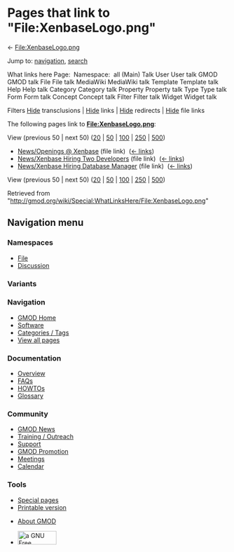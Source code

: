 <div id="mw-page-base" class="noprint">

</div>

<div id="mw-head-base" class="noprint">

</div>

<div id="content" class="mw-body" role="main">

<span id="top"></span>

<div id="mw-js-message" style="display:none;">

</div>



# <span dir="auto">Pages that link to "File:XenbaseLogo.png"</span>

<div id="bodyContent">

<div id="contentSub">

←
[File:XenbaseLogo.png](/wiki/File:XenbaseLogo.png "File:XenbaseLogo.png")

</div>

<div id="jump-to-nav" class="mw-jump">

Jump to: [navigation](#mw-navigation), [search](#p-search)

</div>

<div id="mw-content-text">

What links here Page:  Namespace:  all (Main) Talk User User talk GMOD
GMOD talk File File talk MediaWiki MediaWiki talk Template Template talk
Help Help talk Category Category talk Property Property talk Type Type
talk Form Form talk Concept Concept talk Filter Filter talk Widget
Widget talk

Filters
[Hide](/mediawiki/index.php?title=Special:WhatLinksHere/File:XenbaseLogo.png&hidetrans=1 "Special:WhatLinksHere/File:XenbaseLogo.png")
transclusions \|
[Hide](/mediawiki/index.php?title=Special:WhatLinksHere/File:XenbaseLogo.png&hidelinks=1 "Special:WhatLinksHere/File:XenbaseLogo.png")
links \|
[Hide](/mediawiki/index.php?title=Special:WhatLinksHere/File:XenbaseLogo.png&hideredirs=1 "Special:WhatLinksHere/File:XenbaseLogo.png")
redirects \|
[Hide](/mediawiki/index.php?title=Special:WhatLinksHere/File:XenbaseLogo.png&hideimages=1 "Special:WhatLinksHere/File:XenbaseLogo.png")
file links

The following pages link to
**[File:XenbaseLogo.png](/wiki/File:XenbaseLogo.png "File:XenbaseLogo.png")**:

View (previous 50 \| next 50)
([20](/mediawiki/index.php?title=Special:WhatLinksHere/File:XenbaseLogo.png&limit=20 "Special:WhatLinksHere/File:XenbaseLogo.png")
\|
[50](/mediawiki/index.php?title=Special:WhatLinksHere/File:XenbaseLogo.png&limit=50 "Special:WhatLinksHere/File:XenbaseLogo.png")
\|
[100](/mediawiki/index.php?title=Special:WhatLinksHere/File:XenbaseLogo.png&limit=100 "Special:WhatLinksHere/File:XenbaseLogo.png")
\|
[250](/mediawiki/index.php?title=Special:WhatLinksHere/File:XenbaseLogo.png&limit=250 "Special:WhatLinksHere/File:XenbaseLogo.png")
\|
[500](/mediawiki/index.php?title=Special:WhatLinksHere/File:XenbaseLogo.png&limit=500 "Special:WhatLinksHere/File:XenbaseLogo.png"))

- [News/Openings @
  Xenbase](/wiki/News/Openings_@_Xenbase "News/Openings @ Xenbase")
  (file link) ‎ <span class="mw-whatlinkshere-tools">([←
  links](/mediawiki/index.php?title=Special:WhatLinksHere&target=News%2FOpenings+%40+Xenbase "Special:WhatLinksHere"))</span>
- [News/Xenbase Hiring Two
  Developers](/wiki/News/Xenbase_Hiring_Two_Developers "News/Xenbase Hiring Two Developers")
  (file link) ‎ <span class="mw-whatlinkshere-tools">([←
  links](/mediawiki/index.php?title=Special:WhatLinksHere&target=News%2FXenbase+Hiring+Two+Developers "Special:WhatLinksHere"))</span>
- [News/Xenbase Hiring Database
  Manager](/wiki/News/Xenbase_Hiring_Database_Manager "News/Xenbase Hiring Database Manager")
  (file link) ‎ <span class="mw-whatlinkshere-tools">([←
  links](/mediawiki/index.php?title=Special:WhatLinksHere&target=News%2FXenbase+Hiring+Database+Manager "Special:WhatLinksHere"))</span>

View (previous 50 \| next 50)
([20](/mediawiki/index.php?title=Special:WhatLinksHere/File:XenbaseLogo.png&limit=20 "Special:WhatLinksHere/File:XenbaseLogo.png")
\|
[50](/mediawiki/index.php?title=Special:WhatLinksHere/File:XenbaseLogo.png&limit=50 "Special:WhatLinksHere/File:XenbaseLogo.png")
\|
[100](/mediawiki/index.php?title=Special:WhatLinksHere/File:XenbaseLogo.png&limit=100 "Special:WhatLinksHere/File:XenbaseLogo.png")
\|
[250](/mediawiki/index.php?title=Special:WhatLinksHere/File:XenbaseLogo.png&limit=250 "Special:WhatLinksHere/File:XenbaseLogo.png")
\|
[500](/mediawiki/index.php?title=Special:WhatLinksHere/File:XenbaseLogo.png&limit=500 "Special:WhatLinksHere/File:XenbaseLogo.png"))

</div>

<div class="printfooter">

Retrieved from
"<http://gmod.org/wiki/Special:WhatLinksHere/File:XenbaseLogo.png>"

</div>

<div id="catlinks" class="catlinks catlinks-allhidden">

</div>

<div class="visualClear">

</div>

</div>

</div>

<div id="mw-navigation">

## Navigation menu

<div id="mw-head">



<div id="left-navigation">

<div id="p-namespaces" class="vectorTabs" role="navigation"
aria-labelledby="p-namespaces-label">

### Namespaces

- <span id="ca-nstab-image"><a href="/wiki/File:XenbaseLogo.png" accesskey="c"
  title="View the file page [c]">File</a></span>
- <span id="ca-talk"><a
  href="/mediawiki/index.php?title=File_talk:XenbaseLogo.png&amp;action=edit&amp;redlink=1"
  accesskey="t"
  title="Discussion about the content page [t]">Discussion</a></span>

</div>

<div id="p-variants" class="vectorMenu emptyPortlet" role="navigation"
aria-labelledby="p-variants-label">

### 

### Variants[](#)

<div class="menu">

</div>

</div>

</div>

<div id="right-navigation">





</div>



</div>

</div>

</div>

<div id="mw-panel">

<div id="p-logo" role="banner">

<a href="/wiki/Main_Page"
style="background-image: url(http://gmod.org/images/GMOD-cogs.png);"
title="Visit the main page"></a>

</div>

<div id="p-Navigation" class="portal" role="navigation"
aria-labelledby="p-Navigation-label">

### Navigation

<div class="body">

- <span id="n-GMOD-Home">[GMOD Home](/wiki/Main_Page)</span>
- <span id="n-Software">[Software](/wiki/GMOD_Components)</span>
- <span id="n-Categories-.2F-Tags">[Categories /
  Tags](/wiki/Categories)</span>
- <span id="n-View-all-pages">[View all
  pages](/wiki/Special:AllPages)</span>

</div>

</div>

<div id="p-Documentation" class="portal" role="navigation"
aria-labelledby="p-Documentation-label">

### Documentation

<div class="body">

- <span id="n-Overview">[Overview](/wiki/Overview)</span>
- <span id="n-FAQs">[FAQs](/wiki/Category:FAQ)</span>
- <span id="n-HOWTOs">[HOWTOs](/wiki/Category:HOWTO)</span>
- <span id="n-Glossary">[Glossary](/wiki/Glossary)</span>

</div>

</div>

<div id="p-Community" class="portal" role="navigation"
aria-labelledby="p-Community-label">

### Community

<div class="body">

- <span id="n-GMOD-News">[GMOD News](/wiki/GMOD_News)</span>
- <span id="n-Training-.2F-Outreach">[Training /
  Outreach](/wiki/Training_and_Outreach)</span>
- <span id="n-Support">[Support](/wiki/Support)</span>
- <span id="n-GMOD-Promotion">[GMOD
  Promotion](/wiki/GMOD_Promotion)</span>
- <span id="n-Meetings">[Meetings](/wiki/Meetings)</span>
- <span id="n-Calendar">[Calendar](/wiki/Calendar)</span>

</div>

</div>

<div id="p-tb" class="portal" role="navigation"
aria-labelledby="p-tb-label">

### Tools

<div class="body">

- <span id="t-specialpages"><a href="/wiki/Special:SpecialPages" accesskey="q"
  title="A list of all special pages [q]">Special pages</a></span>
- <span id="t-print"><a
  href="/mediawiki/index.php?title=Special:WhatLinksHere/File:XenbaseLogo.png&amp;printable=yes"
  rel="alternate" accesskey="p"
  title="Printable version of this page [p]">Printable version</a></span>

</div>

</div>

</div>

</div>

<div id="footer" role="contentinfo">

- <span id="footer-places-about">[About
  GMOD](/wiki/GMOD:About "GMOD:About")</span>

<!-- -->

- <span id="footer-copyrightico">[<img src="http://www.gnu.org/graphics/gfdl-logo-small.png" width="88"
  height="31" alt="a GNU Free Documentation License" />](http://www.gnu.org/licenses/fdl-1.3.html)</span>




</div>
